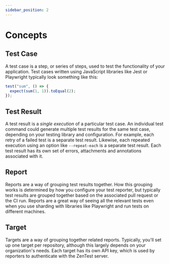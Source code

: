 ```yaml
---
sidebar_position: 2
---
```


# Concepts

## Test Case

A test case is a step, or series of steps, used to test the functionality of your application. Test
cases written using JavaScript libraries like Jest or Playwright typically look something like this:

```typescript
test("sum", () => {
  expect(sum(1, 1)).toEqual(2);
});
```

## Test Result

A test result is a _single execution_ of a particular test case. An individual test command could
generate multiple test results for the same test case, depending on your testing library and
configuration. For example, each retry of a failed test is a separate test result. Likewise, each
repeated execution using an option like `--repeat-each` is a separate test result. Each test result
has its own set of errors, attachments and annotations associated with it.

## Report

Reports are a way of grouping test results together. How this grouping works is determined by how
you configure your test reporter, but typically test results are grouped together based on the
associated pull request or the CI run. Reports are a great way of seeing all the relevant tests even
when you use sharding with libraries like Playwright and run tests on different machines.

## Target

Targets are a way of grouping together related reports. Typically, you'll set up one target per
repository, although this largely depends on your organization's needs. Each target has its own
API key, which is used by reporters to authenticate with the ZenTest server.
